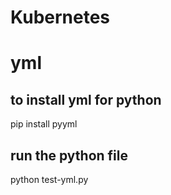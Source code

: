 # Kubernetes


# yml

## to install yml for python
pip install pyyml 

## run the python file
python test-yml.py